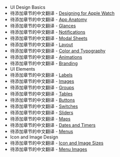 - UI Design Basics   
 - 待添加章节的中文翻译 - [Designing for Apple Watch](ui-design-basics/designing-for-apple-watch.md)    
 - 待添加章节的中文翻译 - [App Anatomy](ui-design-basics/app-anatomy.md)   
 - 待添加章节的中文翻译 - [Glances](ui-design-basics/glances.md)   
 - 待添加章节的中文翻译 - [Notifications](ui-design-basics/notifications.md)   
 - 待添加章节的中文翻译 - [Modal Sheets](ui-design-basics/modal-sheets.md)   
 - 待添加章节的中文翻译 - [Layout](ui-design-basics/layout.md)
 - 待添加章节的中文翻译 - [Color and Typography](ui-design-basics/color-and-typography.md)  
 - 待添加章节的中文翻译 - [Animations](ui-design-basics/animations.md)
 - 待添加章节的中文翻译 - [Branding](ui-design-basics/branding.md)
- UI Elements
 - 待添加章节的中文翻译 - [Labels](ui-elements/labels.md)
 - 待添加章节的中文翻译 - [Images](ui-elements/images.md)
 - 待添加章节的中文翻译 - [Groups](ui-elements/groups.md)
 - 待添加章节的中文翻译 - [Tables](ui-elements/tables.md)
 - 待添加章节的中文翻译 - [Buttons](ui-elements/buttons.md)
 - 待添加章节的中文翻译 - [Switches](ui-elements/switches.md)
 - 待添加章节的中文翻译 - [Sliders](ui-elements/sliders.md)
 - 待添加章节的中文翻译 - [Maps](ui-elements/maps.md)
 - 待添加章节的中文翻译 - [Dates and Timers](ui-elements/dates-and-timers.md)
 - 待添加章节的中文翻译 - [Menus](ui-elements/menus.md)
- Icon and Image Design
 - 待添加章节的中文翻译 - [Icon and Image Sizes](icon-and-image-design/icon-and-image-sizes.md)
 - 待添加章节的中文翻译 - [Menu Images](icon-and-image-design/menu-images.md)